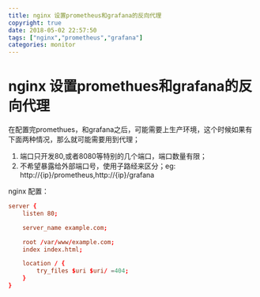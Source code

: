 ```yaml
---
title: nginx 设置prometheus和grafana的反向代理
copyright: true
date: 2018-05-02 22:57:50
tags: ["nginx","prometheus","grafana"]
categories: monitor
---
```


# nginx 设置promethues和grafana的反向代理

在配置完promethues，和grafana之后，可能需要上生产环境，这个时候如果有下面两种情况，那么就可能需要用到代理；
1. 端口只开发80,或者8080等特别的几个端口，端口数量有限；
2. 不希望暴露给外部端口号，使用子路经来区分；eg: http://{ip}/prometheus,http://{ip}/grafana

nginx 配置：

```conf
server {
	listen 80;

	server_name example.com;

	root /var/www/example.com;
	index index.html;

	location / {
		try_files $uri $uri/ =404;
	}
}

```